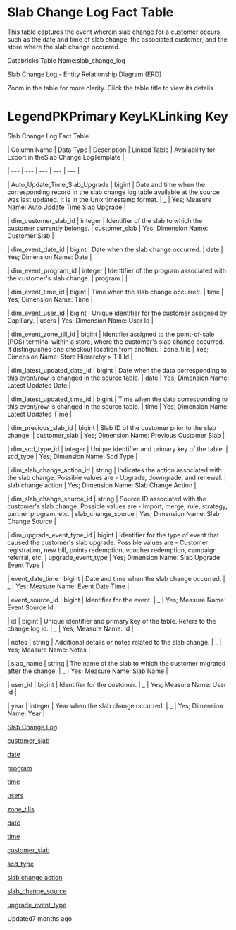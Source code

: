 # Slab Change Log Fact Table

This table captures the event wherein slab change for a customer occurs, such as the date and time of slab change, the associated customer, and the store where the slab change occurred.

Databricks Table Name:slab_change_log

Slab Change Log - Entity Relationship Diagram (ERD)

Zoom in the table for more clarity. Click the table title to view its details.

# LegendPKPrimary KeyLKLinking Key

Slab Change Log Fact Table

| Column Name | Data Type | Description | Linked Table | Availability for Export in theSlab Change LogTemplate |

| --- | --- | --- | --- | --- |

| Auto_Update_Time_Slab_Upgrade | bigint | Date and time when the corresponding record in the slab change log table available at the source was last updated. It is in the Unix timestamp format. | _ | Yes; Measure Name: Auto Update Time Slab Upgrade |

| dim_customer_slab_id | integer | Identifier of the slab to which the customer currently belongs. | customer_slab | Yes; Dimension Name: Customer Slab |

| dim_event_date_id | bigint | Date when the slab change occurred. | date | Yes; Dimension Name: Date |

| dim_event_program_id | integer | Identifier of the program associated with the customer's slab change. | program |  |

| dim_event_time_id | bigint | Time when the slab change occurred. | time | Yes; Dimension Name: Time |

| dim_event_user_id | bigint | Unique identifier for the customer assigned by Capillary. | users | Yes; Dimension Name: User Id |

| dim_event_zone_till_id | bigint | Identifier assigned to the point-of-sale (POS) terminal within a store, where the customer's slab change occurred. It distinguishes one checkout location from another. | zone_tills | Yes; Dimension Name: Store Hierarchy > Till Id |

| dim_latest_updated_date_id | bigint | Date when the data corresponding to this event/row is changed in the source table. | date | Yes; Dimension Name: Latest Updated Date |

| dim_latest_updated_time_id | bigint | Time when the data corresponding to this event/row is changed in the source table. | time | Yes; Dimension Name: Latest Updated Time |

| dim_previous_slab_id | bigint | Slab ID of the customer prior to the slab change. | customer_slab | Yes; Dimension Name: Previous Customer Slab |

| dim_scd_type_id | integer | Unique identifier and primary key of the table. | scd_type | Yes; Dimension Name: Scd Type |

| dim_slab_change_action_id | string | Indicates the action associated with the slab change. Possible values are - Upgrade, downgrade, and renewal. | slab change action | Yes; Dimension Name: Slab Change Action |

| dim_slab_change_source_id | string | Source ID associated with the customer's slab change. Possible values are - Import, merge, rule, strategy, partner program, etc. | slab_change_source | Yes; Dimension Name: Slab Change Source |

| dim_upgrade_event_type_id | bigint | Identifier for the type of event that caused the customer's slab upgrade. Possible values are - Customer registration, new bill, points redemption, voucher redemption, campaign referral, etc. | upgrade_event_type | Yes; Dimension Name: Slab Upgrade Event Type |

| event_date_time | bigint | Date and time when the slab change occurred. | _ | Yes; Measure Name: Event Date Time |

| event_source_id | bigint | Identifier for the event. | _ | Yes; Measure Name: Event Source Id |

| id | bigint | Unique identifier and primary key of the table. Refers to the change log id. | _ | Yes; Measure Name: Id |

| notes | string | Additional details or notes related to the slab change. | _ | Yes; Measure Name: Notes |

| slab_name | string | The name of the slab to which the customer migrated after the change. | _ | Yes; Measure Name: Slab Name |

| user_id | bigint | Identifier for the customer. | _ | Yes; Measure Name: User Id |

| year | integer | Year when the slab change occurred. | _ | Yes; Dimension Name: Year |



[Slab Change Log](/docs/slab-change-log-standard-export-template)

[customer_slab](/docs/dimension-tables#customer-slab)

[date](/docs/dimension-tables#date)

[program](/docs/dimension-tables#program)

[time](/docs/dimension-tables#time)

[users](/docs/dimension-tables#users-users)

[zone_tills](/docs/dimension-tables#zone-till)

[date](/docs/dimension-tables#date)

[time](/docs/dimension-tables#time)

[customer_slab](/docs/dimension-tables#customer-slab)

[scd_type](/docs/dimension-tables#scd-type)

[slab change action](/docs/dimension-tables#slab-change-action-slab_change_action)

[slab_change_source](/docs/dimension-tables#slab-change-source-slab_change_source)

[upgrade_event_type](/docs/dimension-tables#upgrade-event-type)

Updated7 months ago